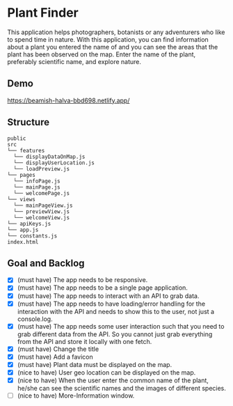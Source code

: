 # Plant Finder

This application helps photographers, botanists or any adventurers who like to spend time in nature. With this application, you can find information about a plant you entered the name of and you can see the areas that the plant has been observed on the map. Enter the name of the plant, preferably scientific name, and explore nature.

## Demo

https://beamish-halva-bbd698.netlify.app/
## Structure

```
public
src
└── features
  └── displayDataOnMap.js
  └── displayUserLocation.js
  └── loadPreview.js
└── pages
  └── infoPage.js
  └── mainPage.js
  └── welcomePage.js
└── views
  └── mainPageView.js
  └── previewView.js
  └── welcomeView.js
└── apiKeys.js
└── app.js
└── constants.js
index.html
```

## Goal and Backlog

- [x] (must have) The app needs to be responsive.
- [x] (must have) The app needs to be a single page application.
- [x] (must have) The app needs to interact with an API to grab data.
- [x] (must have) The app needs to have loading/error handling for the interaction with the API and needs to show this to the user, not just a console.log.
- [x] (must have) The app needs some user interaction such that you need to grab different data from the API. So you cannot just grab everything from the API and store it locally with one fetch.
- [x] (must have) Change the title
- [x] (must have) Add a favicon
- [x] (must have) Plant data must be displayed on the map.
- [x] (nice to have) User geo location can be displayed on the map.
- [x] (nice to have) When the user enter the common name of the plant, he/she can see the scientific names and the images of different species.
- [ ] (nice to have) More-Information window.
